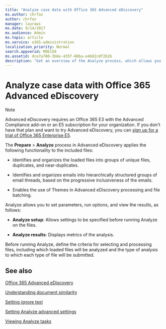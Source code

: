 ```yaml
---
title: "Analyze case data with Office 365 Advanced eDiscovery"
ms.author: chrfox
author: chrfox
manager: laurawi
ms.date: 9/14/2017
ms.audience: Admin
ms.topic: article
ms.service: o365-administration
localization_priority: Normal
search.appverid: MOE150
ms.assetid: dce7a700-3b6e-435f-88ba-e4b82c0f2b26
description: "Get an overview of the Analyze process, which allows you to set parameters, run options, and view results, in Office 365 Advanced eDiscovery. "
---
```


# Analyze case data with Office 365 Advanced eDiscovery

> [!NOTE]
> Advanced eDiscovery requires an Office 365 E3 with the Advanced Compliance add-on or an E5 subscription for your organization. If you don't have that plan and want to try Advanced eDiscovery, you can [sign up for a trial of Office 365 Enterprise E5](https://go.microsoft.com/fwlink/p/?LinkID=698279). 
  
The **Prepare** \> **Analyze** process in Advanced eDiscovery applies the following functionality to the included files: 
  
- Identifies and organizes the loaded files into groups of unique files, duplicates, and near-duplicates.
    
- Identifies and organizes emails into hierarchically structured groups of email threads, based on the progressive inclusiveness of the emails.
    
- Enables the use of Themes in Advanced eDiscovery processing and file batching.
    
 Analyze allows you to set parameters, run options, and view the results, as follows: 
  
- **Analyze setup**: Allows settings to be specified before running Analyze on the files.
    
- **Analyze results**: Displays metrics of the analysis. 
    
Before running Analyze, define the criteria for selecting and processing files, including which loaded files will be analyzed and the type of analysis to which each type of file will be submitted. 
  
## See also

[Office 365 Advanced eDiscovery](office-365-advanced-ediscovery.md)
  
[Understanding document similarity](understand-document-similarity-in-advanced-ediscovery.md)
  
[Setting ignore text](set-ignore-text-in-advanced-ediscovery.md)
  
[Setting Analyze advanced settings](set-analyze-advanced-settings-in-advanced-ediscovery.md)
  
[Viewing Analyze tasks](view-analyze-results-in-advanced-ediscovery.md)

